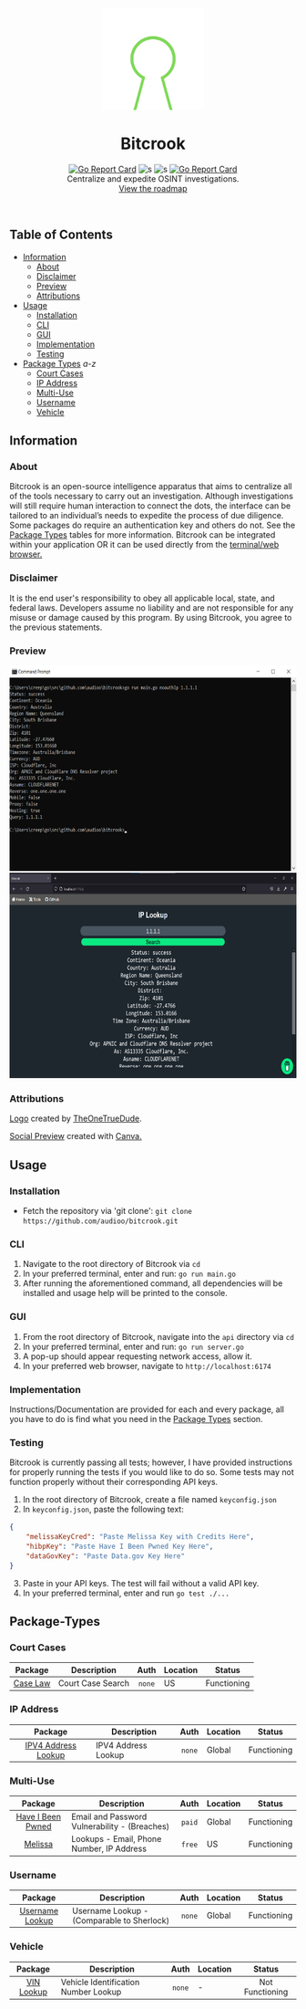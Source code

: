 <p align="center">
  <a><img src="./images/bitcrook.png" width=180 height="180"></a>
  <h1 align="center">Bitcrook</h1>
  <p align="center">
    <a href="https://goreportcard.com/report/github.com/audioo/bitcrook"><img src="https://goreportcard.com/badge/github.com/audioo/bitcrook" alt="Go Report Card"></a>
    <a><img src="https://img.shields.io/badge/tests-5&#47;7-orange.svg" alt="s"></a>
    <a><img src="https://img.shields.io/badge/version-0.9.1-blue.svg" alt="s"></a>
    <a href="https://pkg.go.dev/github.com/audioo/bitcrook"><img src="https://pkg.go.dev/badge/github.com/audioo/bitcrook.svg" alt="Go Report Card"></a><br>
    Centralize and expedite OSINT investigations.<br>
  <a href="https://github.com/users/audioo/projects/1">View the roadmap</a><br>
</a>
  </p><br>
</p>

## Table of Contents

- [Information](#information)
  - [About](#about)
  - [Disclaimer](#disclaimer)
  - [Preview](#preview)
  - [Attributions](#attributions)
- [Usage](#usage)
  - [Installation](#installation)
  - [CLI](#cli)
  - [GUI](#gui)
  - [Implementation](#implementation)
  - [Testing](#testing)
- [Package Types](#package-types) *a-z*
  - [Court Cases](#court-cases)
  - [IP Address](#ip-address)
  - [Multi-Use](#multi-use)
  - [Username](#username)
  - [Vehicle](#vehicle)

## Information

### About

Bitcrook is an open-source intelligence apparatus that aims to centralize all of the tools necessary to carry out an investigation. Although investigations will still require human interaction to connect the dots, the interface can be tailored to an individual’s needs to expedite the process of due diligence. Some packages do require an authentication key and others do not. See the [Package Types](#package-types) tables for more information. Bitcrook can be integrated within your application OR it can be used directly from the [terminal/web browser.](#preview)

### Disclaimer

It is the end user's responsibility to obey all applicable local, state, and federal laws. Developers assume no liability and are not responsible for any misuse or damage caused by this program. By using Bitcrook, you agree to the previous statements.

### Preview

<a><img src="./images/cliprev.png" width=660 height="360"></a>
<a><img src="./images/guiprev.png" width=660 height="360"></a>

### Attributions

[Logo](./images/BitcrookLogo.png) created by [TheOneTrueDude](https://github.com/FirstTrueDude).

[Social Preview](./images/card.jpg) created with [Canva.](https://www.canva.com/)

## Usage

### Installation

 - Fetch the repository via 'git clone': `git clone https://github.com/audioo/bitcrook.git`

### CLI 

1. Navigate to the root directory of Bitcrook via `cd`
2. In your preferred terminal, enter and run: `go run main.go`
3. After running the aforementioned command, all dependencies will be installed and usage help will be printed to the console.

### GUI

1. From the root directory of Bitcrook, navigate into the `api` directory via `cd`
2. In your preferred terminal, enter and run: `go run server.go`
3. A pop-up should appear requesting network access, allow it.
4. In your preferred web browser, navigate to `http://localhost:6174`

### Implementation

Instructions/Documentation are provided for each and every package, all you have to do is find what you need in the [Package Types](#package-types) section.

### Testing

Bitcrook is currently passing all tests; however, I have provided instructions for properly running the tests if you would like to do so. Some tests may not function properly without their corresponding API keys.

1. In the root directory of Bitcrook, create a file named `keyconfig.json`
2. In `keyconfig.json`, paste the following text:
``` json
{
    "melissaKeyCred": "Paste Melissa Key with Credits Here",
    "hibpKey": "Paste Have I Been Pwned Key Here",
    "dataGovKey": "Paste Data.gov Key Here"
}
```
3. Paste in your API keys. The test will fail without a valid API key.
4. In your preferred terminal, enter and run `go test ./...`

## Package-Types

### Court Cases

| Package                                                                                    | Description                                  |   Auth   | Location | Status |
| :----------------------------------------------------------------------------------------: | -------------------------------------------- | :------: | -------- | :----: |
| [Case Law](https://github.com/audioo/bitcrook/tree/main/pkg/noauth/caselaw)           | Court Case Search                            |  `none`  | US | Functioning | 

### IP Address

| Package                                                                                    | Description                                  |   Auth   | Location | Status |
| :----------------------------------------------------------------------------------------: | -------------------------------------------- | :------: | -------- | :----: |
| [IPV4 Address Lookup](https://github.com/audioo/bitcrook/tree/main/pkg/noauth/ip)     | IPV4 Address Lookup                          |  `none`  | Global | Functioning |

### Multi-Use

| Package                                                                                    | Description                                  |   Auth   | Location | Status |
| :----------------------------------------------------------------------------------------: | -------------------------------------------- | :------: | -------- | :----: |
| [Have I Been Pwned](https://github.com/audioo/bitcrook/tree/main/pkg/authpaid/hibp)   | Email and Password Vulnerability - (Breaches)|  `paid`  | Global | Functioning |
| [Melissa](https://github.com/audioo/bitcrook/tree/main/pkg/authfree/melissa)          | Lookups - Email, Phone Number, IP Address    |  `free`  | US | Functioning |


### Username

| Package                                                                                    | Description                                  |   Auth   | Location | Status |
| :----------------------------------------------------------------------------------------: | -------------------------------------------- | :------: | -------- | :----: |
| [Username Lookup](https://github.com/audioo/bitcrook/tree/main/pkg/noauth/userlookup) | Username Lookup - (Comparable to Sherlock)   |  `none`  | Global | Functioning |

### Vehicle

| Package                                                                                    | Description                                  |   Auth   | Location | Status |
| :----------------------------------------------------------------------------------------: | -------------------------------------------- | :------: | -------- | :----: |
| [VIN Lookup](https://github.com/audioo/bitcrook/tree/main/pkg/noauth/vin)             | Vehicle Identification Number Lookup         |  `none`  | - | Not Functioning | 
